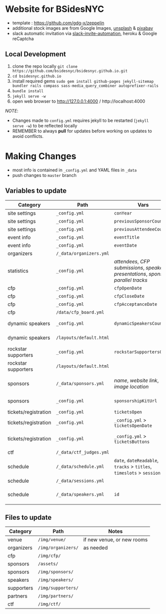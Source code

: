 # Website for BSidesNYC  

- template : https://github.com/gdg-x/zeppelin
- additional stock images are from Google Images, [unsplash](https://unsplash.com) & [pixabay](https://pixabay.com)
- slack automatic invitation via [slack-invite-automation](https://github.com/outsideris/slack-invite-automation), heroku & Google reCaptcha

## Local Development

1. clone the repo locally `git clone https://github.com/bsidesnyc/bsidesnyc.github.io.git`
1. `cd bsidesnyc.github.io`
1. install required gems
  `sudo gem install github-pages jekyll-sitemap bundler rails compass sass-media_query_combiner autoprefixer-rails`
1. `bundle install`
1. `jekyll serve -w`
1. open web browser to http://127.0.0.1:4000 / http://localhost:4000

_NOTE_:
- Changes made to `config.yml` requires jekyll to be restarted (`jekyll serve -w`) to be reflected locally
- REMEMBER to always **pull** for updates before working on updates to avoid conflicts.

# Making Changes

- most info is contained in `_config.yml` and YAML files in `_data`
- push changes to `master` branch

## Variables to update

Category | Path | Vars | Notes
--- | --- | --- | ---
site settings | `_config.yml` | `conYear` | "YYYY"
site settings | `_config.yml` | `previousSponsorCount` |
site settings | `_config.yml` | `previousAttendeeCount` |
event info | `_config.yml` | `eventTitle` |
event info | `_config.yml` | `eventDate` |
organizers | `/_data/organizers.yml` | | as needed
statistics | `_config.yml` | _attendees_, _CFP submissions_, _speakers_, _presentations_, _sponsors_, _parallel tracks_ |
cfp | `_config.yml` | `cfpOpenDate` |
cfp | `_config.yml` | `cfpCloseDate` |
cfp | `_config.yml` | `cfpAcceptanceDate` |
cfp | `/data/cfp_board.yml` | | as needed
dynamic speakers | `_config.yml` |  `dynamicSpeakersCount` | controls how many to display
dynamic speakers | `/layouts/default.html` | | controls column spacing for _modal_
rockstar supporters | `_config.yml` | `rockstarSupportersCount` | controls how many to display
rockstar supporters | `/layouts/default.html` | | controls column spacing for _modal_
sponsors | `/_data/sponsors.yml` | _name_, _website link_, _image location_ | divided into appropriate sponsor levels
sponsors | `_config.yml` | `sponsorshipKitUrl` | new sponsorship PDF under `/assets/`
tickets/registration | `_config.yml` | `ticketsOpen` |
tickets/registration | `_config.yml` | `_config.yml` > `ticketsOpenDate` |
tickets/registration | `_config.yml` | `_config.yml` > `ticketsButtons` | update _links_ for both `tickets_round_one` & `tickets_round_one`
ctf | `/_data/ctf_judges.yml` | | as needed
schedule | `/_data/schedule.yml` |  `date`, `dateReadable`, `tracks` > `titles`, `timeslots` > `sessionIds` | `sessionIds` map to `/_data/sessions.yml` > `id`
schedule | `/_data/sessions.yml` | |
schedule | `/_data/speakers.yml` | `id` | maps to `/_data/schedule.yml` > `sessionIds`

## Files to update

Category | Path  | Notes
--- | --- | ---
venue | `/img/venue/` | if new venue, or new rooms
organizers | `/img/organizers/` | as needed
cfp | `/img/cfp/` |
sponsors | `/assets/` |
sponsors | `/img/sponsors/` |
speakers | `/img/speakers/` |
supporters | `/img/supporters/` |
partners | `/img/partners/` |
ctf | `/img/ctf/` |
